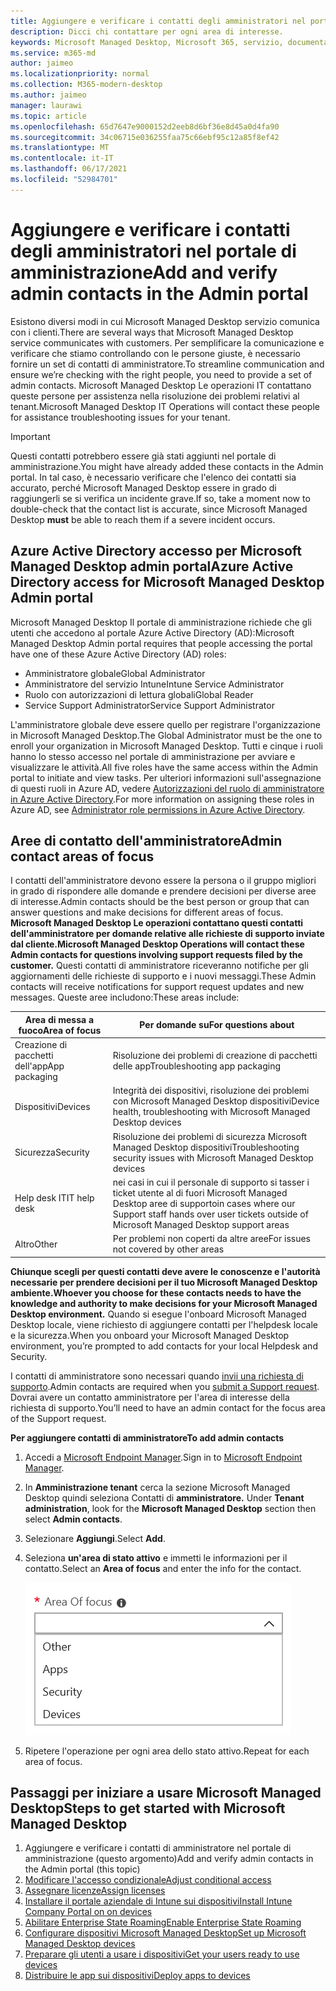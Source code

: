 ```yaml
---
title: Aggiungere e verificare i contatti degli amministratori nel portale di amministrazione
description: Dicci chi contattare per ogni area di interesse.
keywords: Microsoft Managed Desktop, Microsoft 365, servizio, documentazione
ms.service: m365-md
author: jaimeo
ms.localizationpriority: normal
ms.collection: M365-modern-desktop
ms.author: jaimeo
manager: laurawi
ms.topic: article
ms.openlocfilehash: 65d7647e9000152d2eeb8d6bf36e8d45a0d4fa90
ms.sourcegitcommit: 34c06715e036255faa75c66ebf95c12a85f8ef42
ms.translationtype: MT
ms.contentlocale: it-IT
ms.lasthandoff: 06/17/2021
ms.locfileid: "52984701"
---
```

# <a name="add-and-verify-admin-contacts-in-the-admin-portal"></a><span data-ttu-id="7b284-104">Aggiungere e verificare i contatti degli amministratori nel portale di amministrazione</span><span class="sxs-lookup"><span data-stu-id="7b284-104">Add and verify admin contacts in the Admin portal</span></span>

<span data-ttu-id="7b284-105">Esistono diversi modi in cui Microsoft Managed Desktop servizio comunica con i clienti.</span><span class="sxs-lookup"><span data-stu-id="7b284-105">There are several ways that Microsoft Managed Desktop service communicates with customers.</span></span> <span data-ttu-id="7b284-106">Per semplificare la comunicazione e verificare che stiamo controllando con le persone giuste, è necessario fornire un set di contatti di amministratore.</span><span class="sxs-lookup"><span data-stu-id="7b284-106">To streamline communication and ensure we’re checking with the right people, you need to provide a set of admin contacts.</span></span> <span data-ttu-id="7b284-107">Microsoft Managed Desktop Le operazioni IT contattano queste persone per assistenza nella risoluzione dei problemi relativi al tenant.</span><span class="sxs-lookup"><span data-stu-id="7b284-107">Microsoft Managed Desktop IT Operations will contact these people for assistance troubleshooting issues for your tenant.</span></span>

> [!IMPORTANT]
> <span data-ttu-id="7b284-108">Questi contatti potrebbero essere già stati aggiunti nel portale di amministrazione.</span><span class="sxs-lookup"><span data-stu-id="7b284-108">You might have already added these contacts in the Admin portal.</span></span> <span data-ttu-id="7b284-109">In tal caso, è necessario verificare che l'elenco dei contatti  sia accurato, perché Microsoft Managed Desktop essere in grado di raggiungerli se si verifica un incidente grave.</span><span class="sxs-lookup"><span data-stu-id="7b284-109">If so, take a moment now to double-check that the contact list is accurate, since Microsoft Managed Desktop **must** be able to reach them if a severe incident occurs.</span></span>

## <a name="azure-active-directory-access-for-microsoft-managed-desktop-admin-portal"></a><span data-ttu-id="7b284-110">Azure Active Directory accesso per Microsoft Managed Desktop admin portal</span><span class="sxs-lookup"><span data-stu-id="7b284-110">Azure Active Directory access for Microsoft Managed Desktop Admin portal</span></span>

<span data-ttu-id="7b284-111">Microsoft Managed Desktop Il portale di amministrazione richiede che gli utenti che accedono al portale Azure Active Directory (AD):</span><span class="sxs-lookup"><span data-stu-id="7b284-111">Microsoft Managed Desktop Admin portal requires that people accessing the portal have one of these Azure Active Directory (AD) roles:</span></span>
- <span data-ttu-id="7b284-112">Amministratore globale</span><span class="sxs-lookup"><span data-stu-id="7b284-112">Global Administrator</span></span>
- <span data-ttu-id="7b284-113">Amministratore del servizio Intune</span><span class="sxs-lookup"><span data-stu-id="7b284-113">Intune Service Administrator</span></span>
- <span data-ttu-id="7b284-114">Ruolo con autorizzazioni di lettura globali</span><span class="sxs-lookup"><span data-stu-id="7b284-114">Global Reader</span></span>
- <span data-ttu-id="7b284-115">Service Support Administrator</span><span class="sxs-lookup"><span data-stu-id="7b284-115">Service Support Administrator</span></span>

<span data-ttu-id="7b284-116">L'amministratore globale deve essere quello per registrare l'organizzazione in Microsoft Managed Desktop.</span><span class="sxs-lookup"><span data-stu-id="7b284-116">The Global Administrator must be the one to enroll your organization in Microsoft Managed Desktop.</span></span> <span data-ttu-id="7b284-117">Tutti e cinque i ruoli hanno lo stesso accesso nel portale di amministrazione per avviare e visualizzare le attività.</span><span class="sxs-lookup"><span data-stu-id="7b284-117">All five roles have the same access within the Admin portal to initiate and view tasks.</span></span> <span data-ttu-id="7b284-118">Per ulteriori informazioni sull'assegnazione di questi ruoli in Azure AD, vedere [Autorizzazioni del ruolo di amministratore in Azure Active Directory](/azure/active-directory/users-groups-roles/directory-assign-admin-roles).</span><span class="sxs-lookup"><span data-stu-id="7b284-118">For more information on assigning these roles in Azure AD, see [Administrator role permissions in Azure Active Directory](/azure/active-directory/users-groups-roles/directory-assign-admin-roles).</span></span> 

## <a name="admin-contact-areas-of-focus"></a><span data-ttu-id="7b284-119">Aree di contatto dell'amministratore</span><span class="sxs-lookup"><span data-stu-id="7b284-119">Admin contact areas of focus</span></span>

<span data-ttu-id="7b284-120">I contatti dell'amministratore devono essere la persona o il gruppo migliori in grado di rispondere alle domande e prendere decisioni per diverse aree di interesse.</span><span class="sxs-lookup"><span data-stu-id="7b284-120">Admin contacts should be the best person or group that can answer questions and make decisions for different areas of focus.</span></span> <span data-ttu-id="7b284-121">**Microsoft Managed Desktop Le operazioni contattano questi contatti dell'amministratore per domande relative alle richieste di supporto inviate dal cliente.**</span><span class="sxs-lookup"><span data-stu-id="7b284-121">**Microsoft Managed Desktop Operations will contact these Admin contacts for questions involving support requests filed by the customer.**</span></span> <span data-ttu-id="7b284-122">Questi contatti di amministratore riceveranno notifiche per gli aggiornamenti delle richieste di supporto e i nuovi messaggi.</span><span class="sxs-lookup"><span data-stu-id="7b284-122">These Admin contacts will receive notifications for support request updates and new messages.</span></span> <span data-ttu-id="7b284-123">Queste aree includono:</span><span class="sxs-lookup"><span data-stu-id="7b284-123">These areas include:</span></span>

<span data-ttu-id="7b284-124">Area di messa a fuoco</span><span class="sxs-lookup"><span data-stu-id="7b284-124">Area of focus</span></span> | <span data-ttu-id="7b284-125">Per domande su</span><span class="sxs-lookup"><span data-stu-id="7b284-125">For questions about</span></span>
--- | ---
<span data-ttu-id="7b284-126">Creazione di pacchetti dell'app</span><span class="sxs-lookup"><span data-stu-id="7b284-126">App packaging</span></span> | <span data-ttu-id="7b284-127">Risoluzione dei problemi di creazione di pacchetti delle app</span><span class="sxs-lookup"><span data-stu-id="7b284-127">Troubleshooting app packaging</span></span>
<span data-ttu-id="7b284-128">Dispositivi</span><span class="sxs-lookup"><span data-stu-id="7b284-128">Devices</span></span> | <span data-ttu-id="7b284-129">Integrità dei dispositivi, risoluzione dei problemi con Microsoft Managed Desktop dispositivi</span><span class="sxs-lookup"><span data-stu-id="7b284-129">Device health, troubleshooting with Microsoft Managed Desktop devices</span></span>
<span data-ttu-id="7b284-130">Sicurezza</span><span class="sxs-lookup"><span data-stu-id="7b284-130">Security</span></span> | <span data-ttu-id="7b284-131">Risoluzione dei problemi di sicurezza Microsoft Managed Desktop dispositivi</span><span class="sxs-lookup"><span data-stu-id="7b284-131">Troubleshooting security issues with Microsoft Managed Desktop devices</span></span>
<span data-ttu-id="7b284-132">Help desk IT</span><span class="sxs-lookup"><span data-stu-id="7b284-132">IT help desk</span></span> | <span data-ttu-id="7b284-133">nei casi in cui il personale di supporto si tasser i ticket utente al di fuori Microsoft Managed Desktop aree di supporto</span><span class="sxs-lookup"><span data-stu-id="7b284-133">in cases where our Support staff hands over user tickets outside of Microsoft Managed Desktop support areas</span></span> 
<span data-ttu-id="7b284-134">Altro</span><span class="sxs-lookup"><span data-stu-id="7b284-134">Other</span></span> | <span data-ttu-id="7b284-135">Per problemi non coperti da altre aree</span><span class="sxs-lookup"><span data-stu-id="7b284-135">For issues not covered by other areas</span></span>

<span data-ttu-id="7b284-136">**Chiunque scegli per questi contatti deve avere le conoscenze e l'autorità necessarie per prendere decisioni per il tuo Microsoft Managed Desktop ambiente.**</span><span class="sxs-lookup"><span data-stu-id="7b284-136">**Whoever you choose for these contacts needs to have the knowledge and authority to make decisions for your Microsoft Managed Desktop environment.**</span></span> <span data-ttu-id="7b284-137">Quando si esegue l'onboard Microsoft Managed Desktop locale, viene richiesto di aggiungere contatti per l'helpdesk locale e la sicurezza.</span><span class="sxs-lookup"><span data-stu-id="7b284-137">When you onboard your Microsoft Managed Desktop environment, you’re prompted to add contacts for your local Helpdesk and Security.</span></span> 

<span data-ttu-id="7b284-138">I contatti di amministratore sono necessari quando [invii una richiesta di supporto](../service-description/support.md).</span><span class="sxs-lookup"><span data-stu-id="7b284-138">Admin contacts are required when you [submit a Support request](../service-description/support.md).</span></span> <span data-ttu-id="7b284-139">Dovrai avere un contatto amministratore per l'area di interesse della richiesta di supporto.</span><span class="sxs-lookup"><span data-stu-id="7b284-139">You’ll need to have an admin contact for the focus area of the Support request.</span></span> 

<span data-ttu-id="7b284-140">**Per aggiungere contatti di amministratore**</span><span class="sxs-lookup"><span data-stu-id="7b284-140">**To add admin contacts**</span></span>

1.  <span data-ttu-id="7b284-141">Accedi a [Microsoft Endpoint Manager](https://endpoint.microsoft.com).</span><span class="sxs-lookup"><span data-stu-id="7b284-141">Sign in to [Microsoft Endpoint Manager](https://endpoint.microsoft.com).</span></span> 

2.  <span data-ttu-id="7b284-142">In **Amministrazione tenant** cerca la sezione Microsoft Managed Desktop quindi seleziona Contatti di **amministratore.** </span><span class="sxs-lookup"><span data-stu-id="7b284-142">Under **Tenant administration**, look for the **Microsoft Managed Desktop** section then select **Admin contacts**.</span></span> 

3. <span data-ttu-id="7b284-143">Selezionare **Aggiungi**.</span><span class="sxs-lookup"><span data-stu-id="7b284-143">Select **Add**.</span></span>

4.  <span data-ttu-id="7b284-144">Seleziona **un'area di stato attivo** e immetti le informazioni per il contatto.</span><span class="sxs-lookup"><span data-stu-id="7b284-144">Select an **Area of focus** and enter the info for the contact.</span></span> 

    ![l'elenco delle aree di interesse, ad esempio Altre, App e Sicurezza](../../media/areaoffocus.png)

5. <span data-ttu-id="7b284-146">Ripetere l'operazione per ogni area dello stato attivo.</span><span class="sxs-lookup"><span data-stu-id="7b284-146">Repeat for each area of focus.</span></span> 

## <a name="steps-to-get-started-with-microsoft-managed-desktop"></a><span data-ttu-id="7b284-147">Passaggi per iniziare a usare Microsoft Managed Desktop</span><span class="sxs-lookup"><span data-stu-id="7b284-147">Steps to get started with Microsoft Managed Desktop</span></span>

1. <span data-ttu-id="7b284-148">Aggiungere e verificare i contatti di amministratore nel portale di amministrazione (questo argomento)</span><span class="sxs-lookup"><span data-stu-id="7b284-148">Add and verify admin contacts in the Admin portal (this topic)</span></span>
2. [<span data-ttu-id="7b284-149">Modificare l'accesso condizionale</span><span class="sxs-lookup"><span data-stu-id="7b284-149">Adjust conditional access</span></span>](conditional-access.md)
3. [<span data-ttu-id="7b284-150">Assegnare licenze</span><span class="sxs-lookup"><span data-stu-id="7b284-150">Assign licenses</span></span>](assign-licenses.md)
4. [<span data-ttu-id="7b284-151">Installare il portale aziendale di Intune sui dispositivi</span><span class="sxs-lookup"><span data-stu-id="7b284-151">Install Intune Company Portal on on devices</span></span>](company-portal.md)
5. [<span data-ttu-id="7b284-152">Abilitare Enterprise State Roaming</span><span class="sxs-lookup"><span data-stu-id="7b284-152">Enable Enterprise State Roaming</span></span>](enterprise-state-roaming.md)
6. [<span data-ttu-id="7b284-153">Configurare dispositivi Microsoft Managed Desktop</span><span class="sxs-lookup"><span data-stu-id="7b284-153">Set up Microsoft Managed Desktop devices</span></span>](set-up-devices.md)
7. [<span data-ttu-id="7b284-154">Preparare gli utenti a usare i dispositivi</span><span class="sxs-lookup"><span data-stu-id="7b284-154">Get your users ready to use devices</span></span>](get-started-devices.md)
8. [<span data-ttu-id="7b284-155">Distribuire le app sui dispositivi</span><span class="sxs-lookup"><span data-stu-id="7b284-155">Deploy apps to devices</span></span>](deploy-apps.md)

